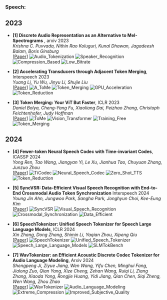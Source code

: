### Speech:

## 2023

- **[1] Discrete Audio Representation as an Alternative to Mel-Spectrograms** , arxiv 2023<br>
  *Krishna C. Puvvada, Nithin Rao Koluguri, Kunal Dhawan, Jagadeesh Balam, Boris Ginsburg*<br>
  [[Paper](https://arxiv.org/abs/2309.10922)] ![Audio_Tokenization](https://img.shields.io/badge/Audio_Tokenization-blue)  ![Speaker_Recognition](https://img.shields.io/badge/Speaker_Recognition-green)  ![Compression_Based](https://img.shields.io/badge/Compression_Based-purple)  ![Low_Bitrate](https://img.shields.io/badge/Low_Bitrate-orange) 

- **[2] Accelerating Transducers through Adjacent Token Merging**, Interspeech 2023<br>
  *Yuang Li, Yu Wu, Jinyu Li, Shujie Liu*<br>
  [[Paper](https://arxiv.org/abs/2306.16009)] ![A_ToMe](https://img.shields.io/badge/A_ToMe-blue)  ![Token_Merging](https://img.shields.io/badge/Token_Merging-green)  ![GPU_Acceleration](https://img.shields.io/badge/GPU_Acceleration-orange)  ![Token_Reduction](https://img.shields.io/badge/Token_Reduction-purple) 

- **[3] Token Merging: Your ViT But Faster**, ICLR 2023<br>
  *Daniel Bolya, Cheng-Yang Fu, Xiaoliang Dai, Peizhao Zhang, Christoph Feichtenhofer, Judy Hoffman*<br>
  [[Paper](https://arxiv.org/abs/2210.09461)] ![ToMe](https://img.shields.io/badge/ToMe-blue)  ![Vision_Transformer](https://img.shields.io/badge/Vision_Transformer-green)  ![Training_Free](https://img.shields.io/badge/Training_Free-orange)  ![Token_Merging](https://img.shields.io/badge/Token_Merging-purple) 

## 2024

- **[4] Fewer-token Neural Speech Codec with Time-invariant Codes**, ICASSP 2024<br>
  *Yong Ren, Tao Wang, Jiangyan Yi, Le Xu, Jianhua Tao, Chuyuan Zhang, Junzuo Zhou*<br>
  [[Paper](https://arxiv.org/abs/2310.00014)] ![TiCodec](https://img.shields.io/badge/TiCodec-blue)  ![Neural_Speech_Codec](https://img.shields.io/badge/Neural_Speech_Codec-green)  ![Zero_Shot_TTS](https://img.shields.io/badge/Zero_Shot_TTS-orange)  ![Token_Reduction](https://img.shields.io/badge/Token_Reduction-purple) 

- **[5] SyncVSR: Data-Efficient Visual Speech Recognition with End-to-End Crossmodal Audio Token Synchronization** Interspeech 2024<br>
  *Young Jin Ahn, Jungwoo Park, Sangha Park, Jonghyun Choi, Kee-Eung Kim*<br>
  [[Paper](https://arxiv.org/abs/2406.12233)] ![SyncVSR](https://img.shields.io/badge/SyncVSR-blue)  ![Visual_Speech_Recognition](https://img.shields.io/badge/Visual_Speech_Recognition-green)  ![Crossmodal_Synchronization](https://img.shields.io/badge/Crossmodal_Synchronization-orange)  ![Data_Efficient](https://img.shields.io/badge/Data_Efficient-purple)

 - **[6] SpeechTokenizer: Unified Speech Tokenizer for Speech Large Language Models**, ICLR 2024<br>
  *Xin Zhang, Dong Zhang, Shimin Li, Yaqian Zhou, Xipeng Qiu*<br>
  [[Paper](https://arxiv.org/abs/2308.16692)] ![SpeechTokenizer](https://img.shields.io/badge/SpeechTokenizer-blue) ![Unified_Speech_Tokenizer](https://img.shields.io/badge/Unified_Speech_Tokenizer-green) ![Speech_Large_Language_Models](https://img.shields.io/badge/Speech_Large_Language_Models-orange) ![SLMTokBench](https://img.shields.io/badge/SLMTokBench-purple)

- **[7] WavTokenizer: an Efficient Acoustic Discrete Codec Tokenizer for Audio Language Modeling**, Arxiv 2024<br>
  *Shengpeng Ji, Ziyue Jiang, Wen Wang, Yifu Chen, Minghui Fang, Jialong Zuo, Qian Yang, Xize Cheng, Zehan Wang, Ruiqi Li, Ziang Zhang, Xiaoda Yang, Rongjie Huang, Yidi Jiang, Qian Chen, Siqi Zheng, Wen Wang, Zhou Zhao*<br>
  [[Paper](https://doi.org/10.48550/arXiv.2408.16532)] ![WavTokenizer](https://img.shields.io/badge/WavTokenizer-blue) ![Audio_Language_Modeling](https://img.shields.io/badge/Audio_Language_Modeling-green) ![Extreme_Compression](https://img.shields.io/badge/Extreme_Compression-orange) ![Improved_Subjective_Quality](https://img.shields.io/badge/Improved_Subjective_Quality-purple)
